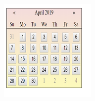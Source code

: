 <div align=center><img width="280" height="300" src="https://github.com/haoli94/Web-Tutorials/blob/master/Calendar/datePicker.png"/></div>
